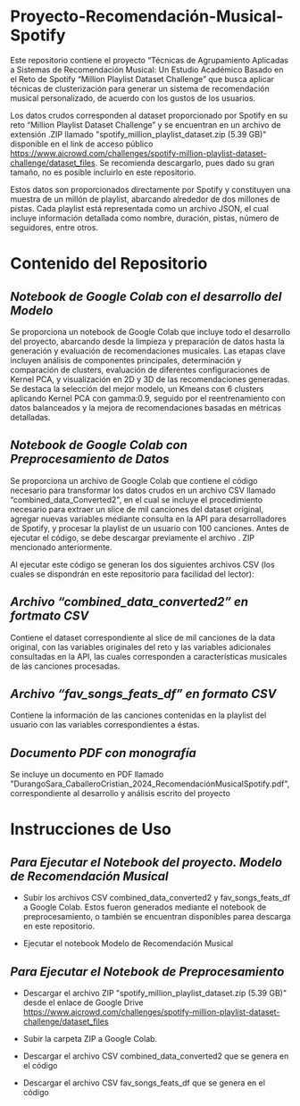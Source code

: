 # Proyecto-Recomendación-Musical-Spotify

Este repositorio contiene el proyecto “Técnicas de Agrupamiento Aplicadas a Sistemas de Recomendación Musical: Un Estudio Académico Basado en el Reto de Spotify “Million Playlist Dataset Challenge” que busca aplicar técnicas de clusterización para generar un sistema de recomendación musical personalizado, de acuerdo con los gustos de los usuarios. 

Los datos crudos corresponden al dataset proporcionado por Spotify en su reto “Million Playlist Dataset Challenge” y se encuentran en un archivo de extensión .ZIP llamado "spotify_million_playlist_dataset.zip (5.39 GB)" disponible en el link de acceso público https://www.aicrowd.com/challenges/spotify-million-playlist-dataset-challenge/dataset_files. Se recomienda descargarlo, pues dado su gran tamaño, no es posible incluirlo en este repositorio.

Estos datos son proporcionados directamente por Spotify y constituyen una muestra de un millón de playlist, abarcando alrededor de dos millones de pistas. Cada playlist está representada como un archivo JSON, el cual incluye información detallada como nombre, duración, pistas, número de seguidores, entre otros.

# Contenido del Repositorio

## *Notebook de Google Colab con el desarrollo del Modelo*

Se proporciona un notebook de Google Colab que incluye todo el desarrollo del proyecto, abarcando desde la limpieza y preparación de datos hasta la generación y evaluación de recomendaciones musicales. Las etapas clave incluyen análisis de componentes principales, determinación y comparación de clusters, evaluación de diferentes configuraciones de Kernel PCA, y visualización en 2D y 3D de las recomendaciones generadas. Se destaca la selección del mejor modelo, un Kmeans con 6 clusters aplicando Kernel PCA con gamma:0.9, seguido por el reentrenamiento con datos balanceados y la mejora de recomendaciones basadas en métricas detalladas.

## *Notebook de Google Colab con Preprocesamiento de Datos*

Se proporciona un archivo de Google Colab que contiene el código necesario para transformar los datos crudos en un archivo CSV llamado “combined_data_Converted2", en el cual se incluye el procedimiento necesario para extraer un slice de mil canciones del dataset original, agregar nuevas variables mediante consulta en la API para desarrolladores de Spotify, y procesar la playlist de un usuario con 100 canciones. Antes de ejecutar el código, se debe descargar previamente el archivo . ZIP mencionado anteriormente. 

Al ejecutar este código se generan los dos siguientes archivos CSV (los cuales se dispondrán en este repositorio para facilidad del lector): 

## *Archivo “combined_data_converted2” en fortmato CSV*

Contiene el dataset correspondiente al slice de mil canciones de la data original, con las variables originales del reto y las variables adicionales consultadas en la API, las cuales corresponden a características musicales de las canciones procesadas. 

## *Archivo “fav_songs_feats_df” en formato CSV*

Contiene la información de las canciones contenidas en la playlist del usuario con las variables correspondientes a éstas. 

## *Documento PDF con monografía*

Se incluye un documento en PDF llamado "DurangoSara_CaballeroCristian_2024_RecomendaciónMusicalSpotify.pdf", correspondiente al desarrollo y análisis escrito del proyecto

# Instrucciones de Uso

## *Para Ejecutar el Notebook del proyecto. Modelo de Recomendación Musical*

- Subir los archivos CSV combined_data_converted2 y fav_songs_feats_df a Google Colab. Estos fueron generados mediante el notebook de preprocesamiento, o también se encuentran disponibles parea descarga en este repositorio. 

- Ejecutar el notebook Modelo de Recomendación Musical

## *Para Ejecutar el Notebook de Preprocesamiento*

- Descargar el archivo ZIP "spotify_million_playlist_dataset.zip (5.39 GB)" desde el enlace de Google Drive https://www.aicrowd.com/challenges/spotify-million-playlist-dataset-challenge/dataset_files

- Subir la carpeta ZIP a Google Colab.

- Descargar el archivo CSV combined_data_converted2 que se genera en el código

- Descargar el archivo CSV fav_songs_feats_df que se genera en el código

